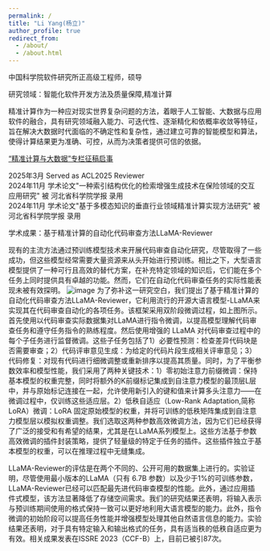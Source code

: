 ```yaml
---
permalink: /
title: "Li Yang(杨立)"
author_profile: true
redirect_from: 
  - /about/
  - /about.html
---
```


中国科学院软件研究所正高级工程师，硕导

研究领域：智能化软件开发方法及质量保障,精准计算

精准计算作为一种应对现实世界复杂问题的方法，着眼于人工智能、大数据与应用软件的融合，具有研究领域融入能力、可迭代性、逐渐精化和依概率收敛等特征，旨在解决大数据时代面临的不确定性和复杂性，通过建立可靠的智能模型和算法，使得计算结果更为准确、可控，从而为决策者提供可信的依据。

[“精准计算与大数据”专栏征稿启事](https://hbkx.cbpt.cnki.net/portal/journal/portal/client/news/551192a9c2b6dd04c0b574a0363755a9)

2025年3月   Served as ACL2025 Reviewer 
<br />
2024年11月  学术论文"一种索引结构优化的检索增强生成技术在保险领域的交互应用研究" 被 河北省科学院学报 录用  
2024年11月  学术论文"基于多模态知识的垂直行业领域精准计算实现方法研究" 被 河北省科学院学报 录用 

学术成果：基于精准计算的自动化代码审查方法LLaMA-Reviewer

现有的主流方法通过预训练模型技术来开展代码审查自动化研究，尽管取得了一些成功，但这些模型经常需要大量资源来从头开始进行预训练。相比之下，大型语言模型提供了一种可行且高效的替代方案，在补充特定领域的知识后，它们能在多个任务上同时提供具有卓越的功能。然而，它们在自动化代码审查任务的实际性能表现未被有效探明。
![image](https://github.com/user-attachments/assets/016b4842-defb-4662-9787-a78529c802fb)
为了弥补这一研究空白，我们提出了基于精准计算的自动化代码审查方法LLaMA-Reviewer，它利用流行的开源大语言模型-LLaMA来实现其在代码审查自动化的各项任务。该框架采用双阶段微调过程，如上图所示。首先使用以代码审查实际数据集对LLaMA进行指令微调，以提高模型理解代码审查任务和遵守任务指令的熟练程度。然后使用增强的 LLaMA 对代码审查过程中的每个子任务进行监督微调。这些子任务包括了1）必要性预测：检查差异代码块是否需要审查；2）代码评审意见生成：为给定的代码片段生成相关评审意见；3）代码修复：对现有代码进行细微调整或重新排序以提高其质量。同时，为了平衡参数效率和模型性能，我们采用了两种关键技术：1）零初始注意力前缀微调：保持基本模型的权重完整，同时将额外的K前缀标记集成到自注意力模型的最顶层L层中，并与原始标记连接在一起，允许使用新引入的键和值来计算多头注意力——在微调过程中，仅训练这些适应层。2）低秩自适应（Low-Rank Adaptation,简称LoRA）微调：LoRA 固定原始模型的权重，并将可训练的低秩矩阵集成到自注意力模型层以模拟权重调整。我们选取这两种参数高效微调方法，因为它们已经获得了广泛的接受和有希望的结果，尤其是在LLaMA系列模型上。这些方法基于参数高效微调的插件封装策略，提供了轻量级的特定于任务的插件。这些插件独立于基本模型的权重，可以在推理过程中无缝集成。

LLaMA-Reviewer的评估是在两个不同的、公开可用的数据集上进行的。实验证明，尽管使用最小版本的LLaMA（只有 6.7B 参数）以及少于1%的可训练参数，LLaMA-Reviewer已经可以匹配最先进代码审查模型的性能。此外，通过应用插件式模型，该方法显著降低了存储空间需求。我们的研究结果还表明，将输入表示与预训练期间使用的格式保持一致可以更好地利用大语言模型的能力。此外，指令微调的初始阶段可以提高任务性能并增强模型处理其他自然语言信息的能力。实验结果还表明，对于具有特定输入和输出格式的任务，具有适当秩的低秩自适应更为有效。相关成果发表在ISSRE 2023（CCF-B）上，目前已被引87次。
